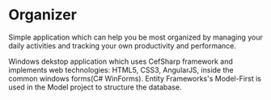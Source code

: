 # Organizer

Simple application which can help you be most organized by managing your daily activities and tracking your own productivity and performance.

Windows dekstop application which uses CefSharp framework and implements web technologies: HTML5, CSS3, AngularJS, inside the common windows forms(C# WinForms). 
Entity Frameworks's Model-First is used in the Model project to structure the database.
